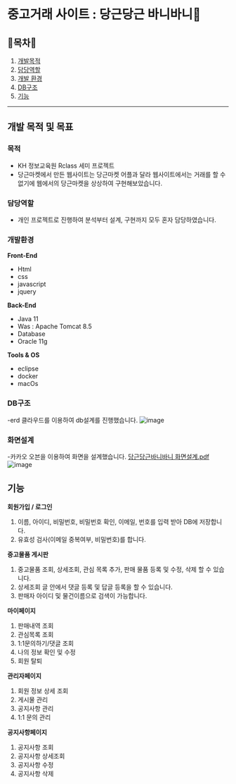 # 중고거래 사이트 : 당근당근 바니바니🥕

## 🥕목차🥕
1. [개발목적](#목적)
2. [담당역할](#담당역할)
3. [개발 환경](#개발환경)
4. [DB구조](#DB구조)
5. [기능](#기능)
-----

## 개발 목적 및 목표 

### 목적
- KH 정보교육원 Rclass 세미 프로젝트
- 당근마켓에서 만든 웹사이트는 당근마켓 어플과 달라 웹사이트에서는 거래를 할 수 없기에 웹에서의 
당근마켓을 상상하여 구현해보았습니다.   

### 담당역할 
- 개인 프로젝트로 진행하여 분석부터 설계, 구현까지 모두 혼자 담당하였습니다. 


### 개발환경 
**Front-End** 
- Html
- css 
- javascript
- jquery

**Back-End**
- Java 11 
- Was : Apache Tomcat 8.5
- Database
- Oracle 11g

**Tools & OS**
- eclipse
- docker
- macOs

### DB구조 
-erd 클라우드를 이용하여 db설계를 진행했습니다. 
![image](https://user-images.githubusercontent.com/67987230/132698321-0d7834a4-c760-4879-a56a-4dbe50fd5d6e.png)

### 화면설계 
-카카오 오븐을 이용하여 화면을 설계했습니다. 
[당근당근바니바니 화면설계.pdf](https://github.com/sehoong0429/semi_CarrotBunny/files/7138004/default.pdf)
![image](https://user-images.githubusercontent.com/67987230/132700921-679c1677-21d9-4321-a06f-a9d737279fc4.png)



## 기능
**회원가입 / 로그인**
1. 이름, 아이디, 비밀번호, 비밀번호 확인, 이메일, 번호를 입력 받아 DB에 저장합니다.
2. 유효성 검사(이메일 중복여부, 비밀번호)를 합니다. 

**중고물품 게시판**
1. 중고물품 조회, 상세조회, 관심 목록 추가, 판매 물품 등록 및 수정, 삭제 할 수 있습니다.
2. 상세조회 글 안에서 댓글 등록 및 답글 등록을 할 수 있습니다.
3. 판매자 아이디 및 물건이름으로 검색이 가능합니다. 

**마이페이지**
1. 판매내역 조회
2. 관심목록 조회 
3. 1:1문의하기/댓글 조회
4. 나의 정보 확인 및 수정 
5. 회원 탈퇴 

**관리자페이지**
1. 회원 정보 상세 조회
2. 게시물 관리
3. 공지사항 관리
4. 1:1 문의 관리

**공지사항페이지**
1. 공지사항 조회
2. 공지사항 상세조회
3. 공지사항 수정 
4. 공지사항 삭제
 
